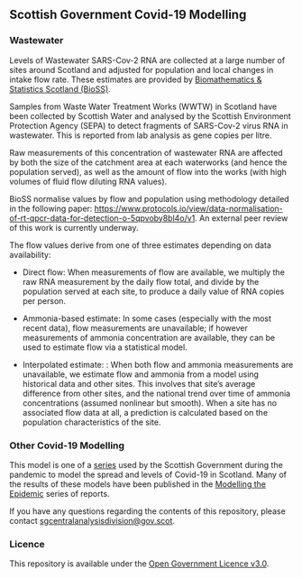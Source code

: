 
## Scottish Government Covid-19 Modelling

### Wastewater

Levels of Wastewater SARS-Cov-2 RNA are collected at a large number of
sites around Scotland and adjusted for population and local changes in
intake flow rate. These estimates are provided by [Biomathematics &
Statistics Scotland (BioSS)](https://www.bioss.ac.uk/).

Samples from Waste Water Treatment Works (WWTW) in Scotland have been
collected by Scottish Water and analysed by the Scottish Environment
Protection Agency (SEPA) to detect fragments of SARS-Cov-2 virus RNA in
wastewater. This is reported from lab analysis as gene copies per litre.

Raw measurements of this concentration of wastewater RNA are affected by
both the size of the catchment area at each waterworks (and hence the
population served), as well as the amount of flow into the works (with
high volumes of fluid flow diluting RNA values).

BioSS normalise values by flow and population using methodology detailed
in the following paper:
<https://www.protocols.io/view/data-normalisation-of-rt-qpcr-data-for-detection-o-5qpvoby8bl4o/v1>.
An external peer review of this work is currently underway.

The flow values derive from one of three estimates depending on data
availability:

  - Direct flow: When measurements of flow are available, we multiply
    the raw RNA measurement by the daily flow total, and divide by the
    population served at each site, to produce a daily value of RNA
    copies per person.

  - Ammonia-based estimate: In some cases (especially with the most
    recent data), flow measurements are unavailable; if however
    measurements of ammonia concentration are available, they can be
    used to estimate flow via a statistical model.

  - Interpolated estimate: : When both flow and ammonia measurements are
    unavailable, we estimate flow and ammonia from a model using
    historical data and other sites. This involves that site’s average
    difference from other sites, and the national trend over time of
    ammonia concentrations (assumed nonlinear but smooth). When a site
    has no associated flow data at all, a prediction is calculated based
    on the population characteristics of the site.

### Other Covid-19 Modelling

This model is one of a
[series](https://github.com/search?q=topic%3Ac19-modelling+org%3ADataScienceScotland+fork%3Atrue)
used by the Scottish Government during the pandemic to model the spread
and levels of Covid-19 in Scotland. Many of the results of these models
have been published in the [Modelling the
Epidemic](https://www.gov.scot/collections/coronavirus-covid-19-modelling-the-epidemic/)
series of reports.

If you have any questions regarding the contents of this repository,
please contact <sgcentralanalysisdivision@gov.scot>.

### Licence

This repository is available under the [Open Government Licence
v3.0](http://www.nationalarchives.gov.uk/doc/open-government-licence/version/3/).

